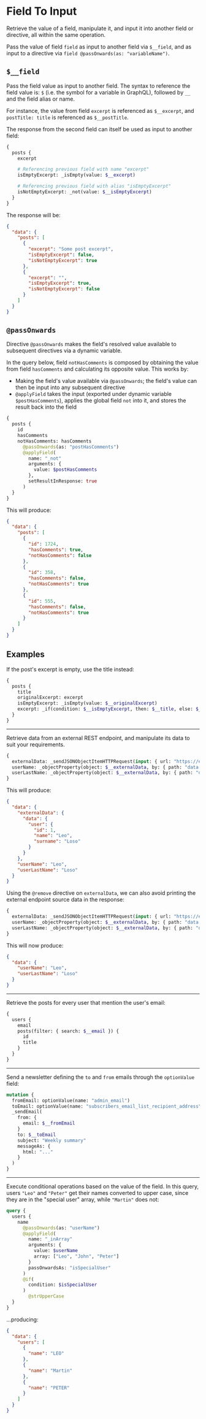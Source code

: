 # Field To Input

Retrieve the value of a field, manipulate it, and input it into another field or directive, all within the same operation.

Pass the value of field `field` as input to another field via `$__field`, and as input to a directive via `field @passOnwards(as: "variableName")`.

## `$__field`

Pass the field value as input to another field. The syntax to reference the field value is: `$` (i.e. the symbol for a variable in GraphQL), followed by `__` and the field alias or name.

For instance, the value from field `excerpt` is referenced as `$__excerpt`, and `postTitle: title` is referenced as `$__postTitle`.

The response from the second field can itself be used as input to another field:

```graphql
{
  posts {
    excerpt

    # Referencing previous field with name "excerpt"
    isEmptyExcerpt: _isEmpty(value: $__excerpt)

    # Referencing previous field with alias "isEmptyExcerpt"
    isNotEmptyExcerpt: _not(value: $__isEmptyExcerpt)
  }
}
```

The response will be:

```json
{
  "data": {
    "posts": [
      {
        "excerpt": "Some post excerpt",
        "isEmptyExcerpt": false,
        "isNotEmptyExcerpt": true
      },
      {
        "excerpt": "",
        "isEmptyExcerpt": true,
        "isNotEmptyExcerpt": false
      }
    ]
  }
}
```

<!-- The field can only be referenced by any of its previous sibling fields in the same node. The following queries will NOT work:

```graphql
# This will fail because the reference to the field must appear after the field, not before
{
  posts {
    isEmptyExcerpt: _isEmpty(value: $__excerpt)
    excerpt
  }
}

# This will fail because the reference must be done within the same node
{
  posts {
    excerpt
  }
  isEmptyExcerpt: _isEmpty(value: $__excerpt)
}
```

The field also cannot be referenced from a directive argument (for that, use `@passOnwards`):

```graphql
# This will fail because the reference can be only used as input to a field, not to a directive
{
  posts {
    hasComments
    title @include(if: $__hasComments)
  }
}
``` -->

## `@passOnwards`

Directive `@passOnwards` makes the field's resolved value available to subsequent directives via a dynamic variable.

In the query below, field `notHasComments` is composed by obtaining the value from field `hasComments` and calculating its opposite value. This works by:

- Making the field's value available via `@passOnwards`; the field's value can then be input into any subsequent directive
- `@applyField` takes the input (exported under dynamic variable `$postHasComments`), applies the global field `not` into it, and stores the result back into the field

```graphql
{
  posts {
    id
    hasComments
    notHasComments: hasComments
      @passOnwards(as: "postHasComments")
      @applyField(
        name: "_not"
        arguments: {
          value: $postHasComments
        },
        setResultInResponse: true
      )
  }
}
```

This will produce:

```json
{
  "data": {
    "posts": [
      {
        "id": 1724,
        "hasComments": true,
        "notHasComments": false
      },
      {
        "id": 358,
        "hasComments": false,
        "notHasComments": true
      },
      {
        "id": 555,
        "hasComments": false,
        "notHasComments": true
      }
    ]
  }
}
```

## Examples

If the post's excerpt is empty, use the title instead:

```graphql
{
  posts {
    title
    originalExcerpt: excerpt
    isEmptyExcerpt: _isEmpty(value: $__originalExcerpt)
    excerpt: _if(condition: $__isEmptyExcerpt, then: $__title, else: $__originalExcerpt)
  }
}
```

---

Retrieve data from an external REST endpoint, and manipulate its data to suit your requirements.

```graphql
{
  externalData: _sendJSONObjectItemHTTPRequest(input: { url: "https://example.com/rest/some-external-endpoint"} )
  userName: _objectProperty(object: $__externalData, by: { path: "data.user.name" })
  userLastName: _objectProperty(object: $__externalData, by: { path: "data.user.surname" })
}
```

This will produce:

```json
{
  "data": {
    "externalData": {
      "data": {
        "user": {
          "id": 1,
          "name": "Leo",
          "surname": "Loso"
        }
      }
    },
    "userName": "Leo",
    "userLastName": "Loso"
  }
}
```

Using the `@remove` directive on `externalData`, we can also avoid printing the external endpoint source data in the response:

```graphql
{
  externalData: _sendJSONObjectItemHTTPRequest(input: { url: "https://example.com/rest/some-external-endpoint" } ) @remove
  userName: _objectProperty(object: $__externalData, by: { path: "data.user.name" })
  userLastName: _objectProperty(object: $__externalData, by: { path: "data.user.surname" })
}
```

This will now produce:

```json
{
  "data": {
    "userName": "Leo",
    "userLastName": "Loso"
  }
}
```

---

Retrieve the posts for every user that mention the user's email:

```graphql
{
  users {
    email
    posts(filter: { search: $__email }) {
      id
      title
    }
  }
}
```

---

Send a newsletter defining the `to` and `from` emails through the `optionValue` field:

```graphql
mutation {
  fromEmail: optionValue(name: "admin_email")
  toEmail: optionValue(name: "subscribers_email_list_recipient_address")
  _sendEmail(
    from: {
      email: $__fromEmail
    }
    to: $__toEmail
    subject: "Weekly summary"
    messageAs: {
      html: "..."
    }
  )
}
```

---

Execute conditional operations based on the value of the field. In this query, users `"Leo"` and `"Peter"` get their names converted to upper case, since they are in the "special user" array, while `"Martin"` does not:

```graphql
query {
  users {
    name
      @passOnwards(as: "userName")
      @applyField(
        name: "_inArray"
        arguments: {
          value: $userName
          array: ["Leo", "John", "Peter"]
        }
        passOnwardsAs: "isSpecialUser"
      )
      @if(
        condition: $isSpecialUser
      )
        @strUpperCase
  }
}
```

...producing:

```json
{
  "data": {
    "users": [
      {
        "name": "LEO"
      },
      {
        "name": "Martin"
      },
      {
        "name": "PETER"
      }
    ]
  }
}
```
<!-- 
## Bundles including extension

- [“All Extensions” Bundle](../../../../../bundle-extensions/all-feature-bundled-extensions/docs/modules/all-feature-bundled-extensions/en.md)
- [“Caching” Bundle](../../../../../bundle-extensions/caching/docs/modules/caching/en.md)
- [“Custom Endpoints” Bundle](../../../../../bundle-extensions/custom-endpoints/docs/modules/custom-endpoints/en.md)
- [“Private GraphQL Server for WordPress” Bundle](../../../../../bundle-extensions/private-graphql-server-for-wordpress/docs/modules/private-graphql-server-for-wordpress/en.md)
- [“Responsible WordPress Public API” Bundle](../../../../../bundle-extensions/responsible-wordpress-public-api/docs/modules/responsible-wordpress-public-api/en.md)
- [“Selective Content Import, Export & Sync for WordPress” Bundle](../../../../../bundle-extensions/selective-content-import-export-and-sync-for-wordpress/docs/modules/selective-content-import-export-and-sync-for-wordpress/en.md)
- [“Simplest WordPress Content Translation” Bundle](../../../../../bundle-extensions/simplest-wordpress-content-translation/docs/modules/simplest-wordpress-content-translation/en.md)
- [“Tailored WordPress Automator” Bundle](../../../../../bundle-extensions/tailored-wordpress-automator/docs/modules/tailored-wordpress-automator/en.md)
- [“Unhindered WordPress Email Notifications” Bundle](../../../../../bundle-extensions/unhindered-wordpress-email-notifications/docs/modules/unhindered-wordpress-email-notifications/en.md)
- [“Versatile WordPress Request API” Bundle](../../../../../bundle-extensions/versatile-wordpress-request-api/docs/modules/versatile-wordpress-request-api/en.md) -->
